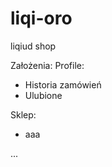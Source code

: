 # liqi-oro

liqiud shop

Założenia:
  Profile:
  
  - Historia zamówień 
  - Ulubione
  
  Sklep:
  
  - aaa


  ...

